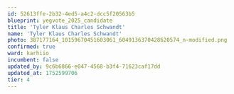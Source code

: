 ```yaml
---
id: 52613ffe-2b32-4ed5-a4c2-dcc5f20563b5
blueprint: yegvote_2025_candidate
title: 'Tyler Klaus Charles Schwandt'
name: 'Tyler Klaus Charles Schwandt'
photo: 387177164_10159670451603061_6049136370428620574_n-modified.png
confirmed: true
ward: karhiio
incumbent: false
updated_by: 9c6b6866-e047-4568-b3f4-71623caf17dd
updated_at: 1752599706
tier: 4
---
```

